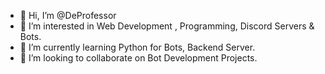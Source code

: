 - 👋 Hi, I’m @DeProfessor
- 👀 I’m interested in Web Development , Programming, Discord Servers & Bots.
- 🌱 I’m currently learning Python for Bots, Backend Server.
- 💞️ I’m looking to collaborate on Bot Development Projects.

<!---
DeProfessor00/DeProfessor00 is a ✨ special ✨ repository because its `README.md` (this file) appears on your GitHub profile.
You can click the Preview link to take a look at your changes.
--->

